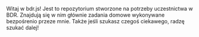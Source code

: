 Witaj w bdr.js!
Jest to repozytorium stworzone na potrzeby uczestnictwa w BDR. 
Znajdują się w nim głównie zadania domowe wykonywane bezpośrenio przeze mnie.
Także jeśli szukasz czegoś ciekawego, radzę szukać dalej! 